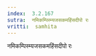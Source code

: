 ```yaml
---
index:  3.2.167
sutra:  नमिकम्पिस्म्यजसकमहिंसदीपो रः
vritti:  samhita 
---
```


नमिकम्पिस्म्यजसकमहिंसदीपो रः

